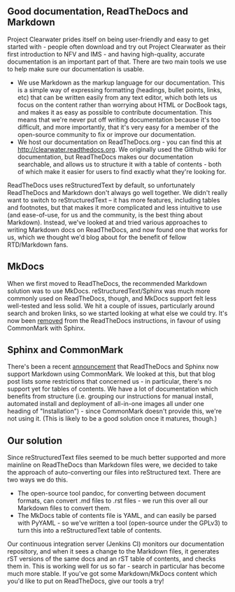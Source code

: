 Good documentation, ReadTheDocs and Markdown
--------------------------------------------
Project Clearwater prides itself on being user-friendly and easy to get started with - people often download and try out Project Clearwater as their first introduction to NFV and IMS - and having high-quality, accurate documentation is an important part of that. There are two main tools we use to help make sure our documentation is usable.

*   We use Markdown as the markup language for our documentation. This is a simple way of expressing formatting (headings, bullet points, links, etc) that can be written easily from any text editor, which both lets us focus on the content rather than worrying about HTML or DocBook tags, and makes it as easy as possible to contribute documentation. This means that we're never put off writing documentation because it's too difficult, and more importantly, that it's very easy for a member of the open-source community to fix or improve our documentation.
*   We host our documentation on ReadTheDocs.org - you can find this at http://clearwater.readthedocs.org. We originally used the Github wiki for documentation, but ReadTheDocs makes our documentation searchable, and allows us to structure it with a table of contents - both of which make it easier for users to find exactly what they're looking for.

ReadTheDocs uses reStructuredText by default, so unfortunately ReadTheDocs and Markdown don't always go well together. We didn't really want to switch to reStructuredText – it has more features, including tables and footnotes, but that makes it more complicated and less intuitive to use (and ease-of-use, for us and the community, is the best thing about Markdown). Instead, we've looked at and tried various approaches to writing Markdown docs on ReadTheDocs, and now found one that works for us, which we thought we'd blog about for the benefit of fellow RTD/Markdown fans.

## MkDocs

When we first moved to ReadTheDocs, the recommended Markdown solution was to use MkDocs. reStructuredText/Sphinx was much more commonly used on ReadTheDocs, though, and MkDocs support felt less well-tested and less solid. We hit a couple of issues, particularly around search and broken links, so we started looking at what else we could try. It's now been [removed](https://github.com/rtfd/readthedocs.org/commit/d7cfe1a1d56bb0578ce08240fb92f715ded37d8a#diff-e3e2a9bfd88566b05001b02a3f51d286) from the ReadTheDocs instructions, in favour of using CommonMark with Sphinx.

## Sphinx and CommonMark

There's been a recent [announcement](http://blog.readthedocs.com/adding-markdown-support/) that ReadTheDocs and Sphinx now support Markdown using CommonMark. We looked at this, but that blog post lists some restrictions that concerned us - in particular, there's no support yet for tables of contents. We have a lot of documentation which benefits from structure (i.e. grouping our instructions for manual install, automated install and deployment of all-in-one images all under one heading of "Installation") - since CommonMark doesn't provide this, we're not using it. (This is likely to be a good solution once it matures, though.)

## Our solution

Since reStructuredText files seemed to be much better supported and more mainline on ReadTheDocs than Markdown files were, we decided to take the approach of auto-converting our files into reStructured text. There are two ways we do this.

*   The open-source tool pandoc, for converting between document formats, can convert .md files to .rst files - we run this over all our Markdown files to convert them.
*   The MkDocs table of contents file is YAML, and can easily be parsed with PyYAML - so we've written a tool (open-source under the GPLv3) to turn this into a reStructuredText table of contents.

Our continuous integration server (Jenkins CI) monitors our documentation repository, and when it sees a change to the Markdown files, it generates rST versions of the same docs and an rST table of contents, and checks them in. This is working well for us so far - search in particular has become much more stable. If you've got some Markdown/MkDocs content which you'd like to put on ReadTheDocs, give our tools a try!
